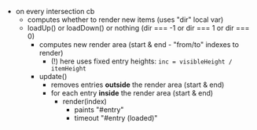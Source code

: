 

- on every intersection cb
  - computes whether to render new items (uses "dir" local var)
  - loadUp() or loadDown() or nothing (dir === -1 or dir === 1 or dir === 0)
    - computes new render area (start & end  - "from/to" indexes to render)
      - (!) here uses fixed entry heights: `inc = visibleHeight / itemHeight`
    - update()
      - removes entries **outside** the render area (start & end)
      - for each entry **inside** the render area (start & end)
        - render(index)
          - paints "#entry"
          - timeout "#entry (loaded)"
